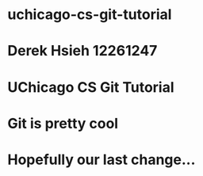 # uchicago-cs-git-tutorial
# Derek Hsieh 12261247
# UChicago CS Git Tutorial
# Git is pretty cool
# Hopefully our last change...